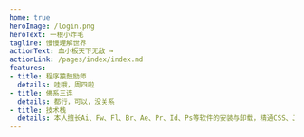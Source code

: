 ```yaml
---
home: true
heroImage: /login.png
heroText: 一根小炸毛
tagline: 慢慢理解世界
actionText: 血小板天下无敌 →
actionLink: /pages/index/index.md
features:
- title: 程序猿鼓励师
  details: 哇哦，周四啦
- title: 佛系三连
  details: 都行，可以，没关系
- title: 技术栈
  details: 本人擅长Ai、Fw、Fl、Br、Ae、Pr、Id、Ps等软件的安装与卸载，精通CSS、JavaScript、PHP、ASP、C、C＋＋、C#、Java、Ruby、Perl、Lisp、python、Objective-C、ActionScript、Pascal、spss、sas等单词的拼写，熟悉Windows、Linux、Mac、Android、IOS、WP8等系统的开关机。
---
```

